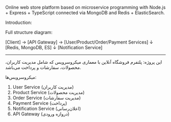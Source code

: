 Online web store platform based on microservice programming with Node.js + Express + TypeScript connected via MongoDB and Redis + ElasticSearch.

Introduction:

Full structure diagram:

[Client] → [API Gateway] → [User/Product/Order/Payment Services]
                                  ↓
                           [Redis, MongoDB, ES]
                                  ↓
                        [Notification Service]

---------------------------------------------------------------------------

این پروژه:
پلتفرم فروشگاه آنلاین با معماری میکروسرویس که شامل مدیریت کاربران، محصولات، سفارشات و پرداخت می‌باشد.


 میکروسرویس‌ها:
1. User Service (مدیریت کاربران)
2. Product Service (مدیریت محصولات)
3. Order Service (مدیریت سفارشات)
4. Payment Service (پرداخت)
5. Notification Service (اعلان‌رسانی)
6. API Gateway (دروازه ورودی)
